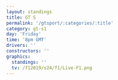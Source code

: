 ```yaml
---
layout: standings
title: GT S
permalink: '/gtsport/:categories/:title'
category: gt-s1
day: 'Friday'
time: '8pm GMT'
drivers: ''
constructors: ''
graphics:
  standings: ''
  tv: /f12019/s24/f1/Live-F1.png
---
```


